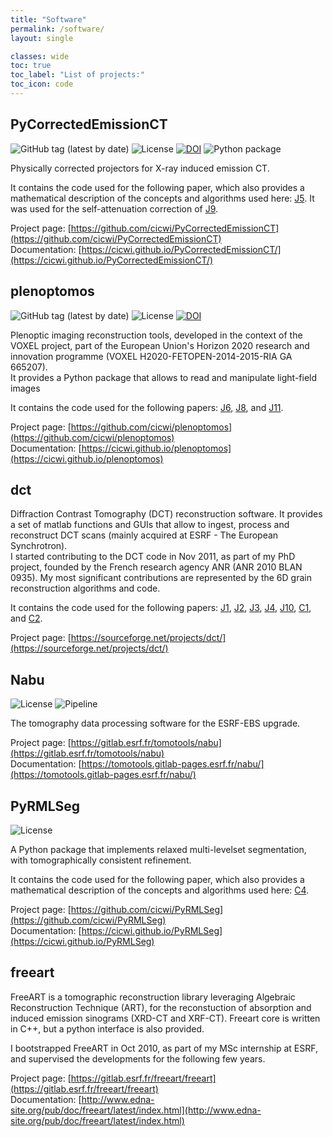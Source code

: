 ```yaml
---
title: "Software"
permalink: /software/
layout: single

classes: wide
toc: true
toc_label: "List of projects:"
toc_icon: code
---
```


## PyCorrectedEmissionCT
![GitHub tag (latest by date)](https://img.shields.io/github/v/tag/cicwi/PyCorrectedEmissionCT)
![License](https://img.shields.io/github/license/cicwi/PyCorrectedEmissionCT)
[![DOI](https://zenodo.org/badge/218092017.svg)](https://zenodo.org/badge/latestdoi/218092017)
![Python package](https://github.com/cicwi/PyCorrectedEmissionCT/actions/workflows/pythonpackage.yml/badge.svg)

Physically corrected projectors for X-ray induced emission CT.

It contains the code used for the following paper, which also provides a mathematical description of the concepts and algorithms used here: [J5](publications.md#J5).
It was used for the self-attenuation correction of [J9](publications.md#J9).

Project page: [https://github.com/cicwi/PyCorrectedEmissionCT](https://github.com/cicwi/PyCorrectedEmissionCT)  
Documentation: [https://cicwi.github.io/PyCorrectedEmissionCT/](https://cicwi.github.io/PyCorrectedEmissionCT/)

## plenoptomos
![GitHub tag (latest by date)](https://img.shields.io/github/v/tag/cicwi/plenoptomos)
![License](https://img.shields.io/github/license/cicwi/plenoptomos)
[![DOI](https://zenodo.org/badge/176960959.svg)](https://zenodo.org/badge/latestdoi/176960959)

Plenoptic imaging reconstruction tools, developed in the context of the VOXEL project, part of the European Union's Horizon 2020 research and innovation programme (VOXEL H2020-FETOPEN-2014-2015-RIA GA 665207).  
It provides a Python package that allows to read and manipulate light-field images

It contains the code used for the following papers: [J6](publications.md#J6), [J8](publications.md#J8), and [J11](publications.md#J11).

Project page: [https://github.com/cicwi/plenoptomos](https://github.com/cicwi/plenoptomos)  
Documentation: [https://cicwi.github.io/plenoptomos](https://cicwi.github.io/plenoptomos)  

## dct

Diffraction Contrast Tomography (DCT) reconstruction software.
It provides a set of matlab functions and GUIs that allow to ingest, process and reconstruct DCT scans (mainly acquired at ESRF - The European Synchrotron).  
I started contributing to the DCT code in Nov 2011, as part of my PhD project, founded by the French research agency ANR (ANR 2010 BLAN 0935).
My most significant contributions are represented by the 6D grain reconstruction algorithms and code.

It contains the code used for the following papers: [J1](publications.md#J1), [J2](publications.md#J2), [J3](publications.md#J3), [J4](publications.md#J4), [J10](publications.md#J10), [C1](publications.md#C1), and [C2](publications.md#C2).

Project page: [https://sourceforge.net/projects/dct/](https://sourceforge.net/projects/dct/)  

## Nabu
![License](https://img.shields.io/badge/license-MIT-green.svg)
![Pipeline](https://gitlab.esrf.fr/tomotools/nabu/badges/master/pipeline.svg)

The tomography data processing software for the ESRF-EBS upgrade.

Project page: [https://gitlab.esrf.fr/tomotools/nabu](https://gitlab.esrf.fr/tomotools/nabu)  
Documentation: [https://tomotools.gitlab-pages.esrf.fr/nabu/](https://tomotools.gitlab-pages.esrf.fr/nabu/)

## PyRMLSeg
![License](https://img.shields.io/github/license/cicwi/PyRMLSeg)

A Python package that implements relaxed multi-levelset segmentation, with tomographically consistent refinement.

It contains the code used for the following paper, which also provides a mathematical description of the concepts and algorithms used here: [C4](publications.md#C4).

Project page: [https://github.com/cicwi/PyRMLSeg](https://github.com/cicwi/PyRMLSeg)  
Documentation: [https://cicwi.github.io/PyRMLSeg](https://cicwi.github.io/PyRMLSeg)  

## freeart

FreeART is a tomographic reconstruction library leveraging Algebraic Reconstruction Technique (ART), for the reconstuction of absorption and induced emission sinograms (XRD-CT and XRF-CT).
Freeart core is written in C++, but a python interface is also provided.

I bootstrapped FreeART in Oct 2010, as part of my MSc internship at ESRF, and supervised the developments for the following few years.

Project page: [https://gitlab.esrf.fr/freeart/freeart](https://gitlab.esrf.fr/freeart/freeart)  
Documentation: [http://www.edna-site.org/pub/doc/freeart/latest/index.html](http://www.edna-site.org/pub/doc/freeart/latest/index.html)  

